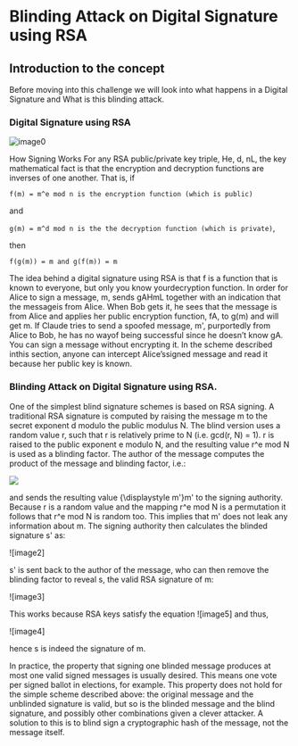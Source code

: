 # Blinding Attack on Digital Signature using RSA

## Introduction to the concept

Before moving into this challenge we will look into what happens in a Digital Signature and What is this blinding attack.

### Digital Signature using RSA

![image0](https://github.com/noxious-dervisious/Begineer-s-Challenge/blob/master/CTF%20Challenges/BlindingAttack/Picture/1024px-Illustration_of_digital_signature.svg.png)

How Signing Works
For any RSA public/private key triple, He, d, nL, the key mathematical fact is that the encryption and decryption
functions are inverses of one another. That is, if

```f(m) = m^e mod n is the encryption function (which is public)```

and

```g(m) = m^d mod n is the the decryption function (which is private)```,

then

```f(g(m)) = m and g(f(m)) = m```

The idea behind a digital signature using RSA is that f is a function that is known to everyone, but only you know yourdecryption function. In order for Alice to sign a message, m, sends gAHmL together with an indication that the messageis from Alice. When Bob gets it, he sees that the message is from Alice and applies her public encryption function, fA,
to g(m) and will get m. If Claude tries to send a spoofed message, m', purportedly from Alice to Bob, he has no wayof being successful since he doesn’t know gA.
You can sign a message without encrypting it. In the scheme described inthis section, anyone can intercept Alice’ssigned message and read it because her public key is known.

### Blinding Attack on Digital Signature using RSA.

One of the simplest blind signature schemes is based on RSA signing. A traditional RSA signature is computed by raising the message m to the secret exponent d modulo the public modulus N. The blind version uses a random value r, such that r is relatively prime to N (i.e. gcd(r, N) = 1). r is raised to the public exponent e modulo N, and the resulting value r^e mod N is used as a blinding factor. The author of the message computes the product of the message and blinding factor, i.e.:

<img src="https://render.githubusercontent.com/render/math?math=m^{'} = m*{r^{e}}">

and sends the resulting value {\displaystyle m'}m' to the signing authority. Because r is a random value and the mapping r^e mod N is a permutation it follows that r^e mod  N is random too. This implies that m' does not leak any information about m. The signing authority then calculates the blinded signature s' as:

![image2]

s' is sent back to the author of the message, who can then remove the blinding factor to reveal s, the valid RSA signature of m:

![image3]

This works because RSA keys satisfy the equation ![image5]
and thus,

![image4]

hence s is indeed the signature of m.

In practice, the property that signing one blinded message produces at most one valid signed messages is usually desired. This means one vote per signed ballot in elections, for example. This property does not hold for the simple scheme described above: the original message and the unblinded signature is valid, but so is the blinded message and the blind signature, and possibly other combinations given a clever attacker. A solution to this is to blind sign a cryptographic hash of the message, not the message itself.
